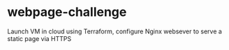 # webpage-challenge
Launch VM in cloud using Terraform, configure Nginx websever to serve a static page via HTTPS

